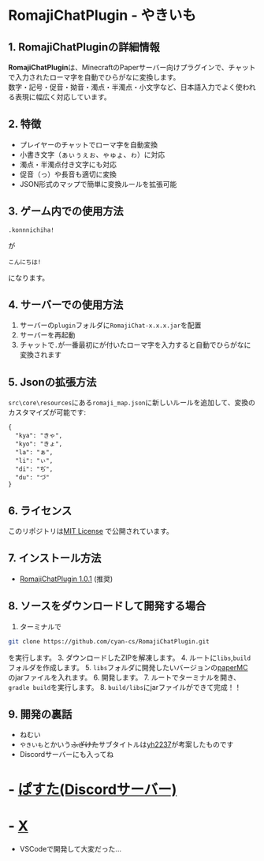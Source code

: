# RomajiChatPlugin - やきいも
## 1. RomajiChatPluginの詳細情報
**RomajiChatPlugin**は、MinecraftのPaperサーバー向けプラグインで、チャットで入力されたローマ字を自動でひらがなに変換します。  
数字・記号・促音・拗音・濁点・半濁点・小文字など、日本語入力でよく使われる表現に幅広く対応しています。

## 2. 特徴
- プレイヤーのチャットでローマ字を自動変換  
- 小書き文字（ぁぃぅぇぉ、ゃゅょ、ゎ）に対応  
- 濁点・半濁点付き文字にも対応  
- 促音（っ）や長音も適切に変換  
- JSON形式のマップで簡単に変換ルールを拡張可能  

## 3. ゲーム内での使用方法
```text
.konnnichiha!
```
が
```
こんにちは!
```
になります。

## 4. サーバーでの使用方法
1. サーバーの`plugin`フォルダに`RomajiChat-x.x.x.jar`を配置
2. サーバーを再起動
3. チャットで`.`が一番最初にが付いたローマ字を入力すると自動でひらがなに変換されます

## 5. Jsonの拡張方法
`src\core\resources`にある`romaji_map.json`に新しいルールを追加して、変換のカスタマイズが可能です:
```
{
  "kya": "きゃ",
  "kyo": "きょ",
  "la": "ぁ",
  "li": "ぃ",
  "di": "ぢ",
  "du": "づ"
}
```

## 6. ライセンス
このリポジトリは[MIT License](https://opensource.org/licenses/MIT) で公開されています。

## 7. インストール方法
- [RomajiChatPlugin 1.0.1](https://github.com/cyan-cs/RomajiChatPlugin/releases/download/v1.0.1/RomajiChat-1.0.1.jar) (推奨)

## 8. ソースをダウンロードして開発する場合
1. ターミナルで
```bash
git clone https://github.com/cyan-cs/RomajiChatPlugin.git
```

を実行します。
3. ダウンロードしたZIPを解凍します。
4. ルートに`libs`,`build`フォルダを作成します。
5. `libs`フォルダに開発したいバージョンの[paperMC](https://papermc.io/downloads/all?project=paper) のjarファイルを入れます。
6. 開発します。
7. ルートでターミナルを開き、```gradle build```を実行します。
8. `build/libs`にjarファイルができて完成！！

## 9. 開発の裏話
- ねむい
- `やきいも`とかいう~~ふざけた~~サブタイトルは[yh2237](https://github.com/yh2237)が考案したものです
- Discordサーバーにも入ってね
# - [ぱすた(Discordサーバー)](https://discord.gg/nq2tQXHAXt)
# - [X](https://x.com/dev_cyan)
- VSCodeで開発して大変だった...
